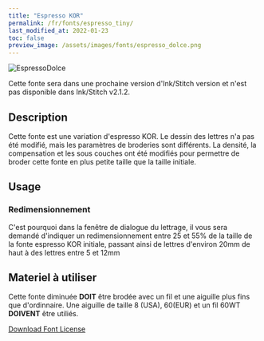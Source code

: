 ```yaml
---
title: "Espresso KOR"
permalink: /fr/fonts/espresso_tiny/
last_modified_at: 2022-01-23
toc: false
preview_image: /assets/images/fonts/espresso_dolce.png
---
```

![EspressoDolce](/assets/images/fonts/espresso_dolce.png)

Cette fonte sera dans une prochaine version d'Ink/Stitch version et n'est pas disponible dans Ink/Stitch v2.1.2.

## Description

Cette fonte est une variation d'espresso KOR. Le dessin des lettres n'a pas été modifié, mais les paramètres de broderies sont différents. La densité, la compensation et les sous couches ont été modifiés pour permettre de broder cette fonte en plus petite taille que la taille initiale.

## Usage
### Redimensionnement

C'est pourquoi dans la fenêtre de dialogue du lettrage, il vous sera demandé d'indiquer un redimensionnement entre 25 et 55% de la taille de la fonte espresso KOR initiale, passant ainsi de lettres d'environ 20mm de haut à des lettres entre 5 et 12mm

## Materiel à utiliser

Cette fonte diminuée **DOIT** être brodée avec un fil et une aiguille plus fins que d'ordinnaire. Une aiguille de taille 8 (USA), 60(EUR) et un fil 60WT **DOIVENT** être utiliés.

[Download Font License](https://github.com/inkstitch/inkstitch/tree/main/fonts/espresso_KOR/LICENSE)
